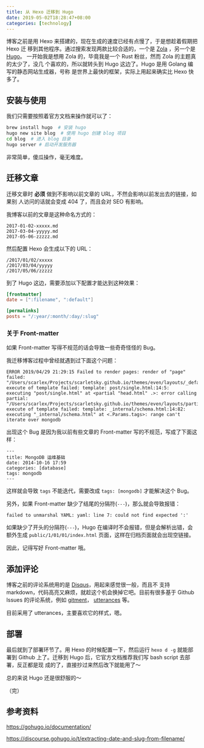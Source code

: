 ```yaml
---
title: 从 Hexo 迁移到 Hugo
date: 2019-05-02T18:28:47+08:00
categories: [technology]
---
```



博客之前是用 Hexo 来搭建的，现在生成的速度已经有点慢了，于是想趁着假期把 Hexo 迁
移到其他程序。通过搜索发现两款比较合适的，一个是 [Zola](https://github.com/getzola/zola) ，另一个是 [Hugo](https://github.com/gohugoio/hugo)。
一开始我是想用 Zola 的，毕竟我是一个 Rust 粉丝，然而 Zola 的主题真的太少了，没几
个喜欢的，所以就转头到 Hugo 这边了。Hugo 是用 Golang 编写的静态网站生成器，号称
是世界上最快的框架，实际上用起来确实比 Hexo 快多了。


## 安装与使用

我们只需要按照着官方文档来操作就可以了：

```bash
brew install hugo  # 安装 hugo
hugo new site blog  # 使用 hugo 创建 blog 项目
cd blog  # 进入 blog 目录
hugo server # 启动开发服务器
```

非常简单，傻瓜操作，毫无难度。


## 迁移文章

迁移文章时 **必须** 做到不影响以前文章的 URL，不然会影响以前发出去的链接，如果别
人访问的话就会变成 404 了，而且会对 SEO 有影响。

我博客以前的文章是这种命名方式的：

```text
2017-01-02-xxxxx.md
2017-03-04-yyyyy.md
2017-05-06-zzzzz.md
```

然后配置 Hexo 会生成以下的 URL：

```text
/2017/01/02/xxxxx
/2017/03/04/yyyyy
/2017/05/06/zzzzz
```

到了 Hugo 这边，需要添加以下配置才能达到这种效果：

```toml
[frontmatter]
date = [":filename", ":default"]

[permalinks]
posts = "/:year/:month/:day/:slug"
```

### 关于 Front-matter

如果 Front-matter 写得不规范的话会导致一些奇奇怪怪的 Bug。

我迁移博客过程中曾经就遇到过下面这个问题：

```
ERROR 2019/04/29 21:29:15 Failed to render pages: render of "page" failed:
"/Users/scarlex/Projects/scarletsky.github.io/themes/even/layouts/_default/baseof.html:14:82":
execute of template failed: template: post/single.html:14:5:
executing "post/single.html" at <partial "head.html" .>: error calling partial:
"/Users/scarlex/Projects/scarletsky.github.io/themes/even/layouts/partials/head.html:14:82":
execute of template failed: template: _internal/schema.html:14:82:
executing "_internal/schema.html" at <.Params.tags>: range can't iterate over mongodb
```

出现这个 Bug 是因为我以前有些文章的 Front-matter 写的不规范，写成了下面这样：

```
---
title: MongoDB 运维基础
date: 2014-10-16 17:59
categories: [database]
tags: mongodb
---
```

这样就会导致 `tags` 不能迭代，需要改成 `tags: [mongodb]` 才能解决这个 Bug。

另外，如果 Front-matter 缺少了结尾的分隔符(`---`)，那么就会导致报错：

```
failed to unmarshal YAML: yaml: line 7: could not find expected ':'
```

如果缺少了开头的分隔符(`---`)，Hugo 在编译时不会报错，但是会解析出错，会额外生成
`public/1/01/01/index.html` 页面，这样在归档页面就会出现空链接。

因此，记得写好 Front-matter 哦。


## 添加评论

博客之前的评论系统用的是 [Disqus](https://disqus.com/)，用起来感觉很一般，而且不
支持 markdown，代码高亮又麻烦，就趁这个机会换掉它吧。目前有很多基于 Github
Issues 的评论系统，例如 [gitment](https://github.com/imsun/gitment)，
[utterances](https://github.com/utterance/utterances) 等。

目前采用了 utterances，主要喜欢它的样式，嗯。


## 部署

最后就到了部署环节了。用 Hexo 的时候配置一下，然后运行 `hexo d -g` 就能部署到
Github 上了。迁移到 Hugo 后，它官方文档推荐我们写 bash script 去部署，反正都是现
成的了，直接抄过来然后改下就能用了～

总的来说 Hugo 还是很舒服的～

（完）


## 参考资料

https://gohugo.io/documentation/

https://discourse.gohugo.io/t/extracting-date-and-slug-from-filename/
